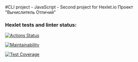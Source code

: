 #CLI project - JavaScript - Second project for Hexlet.io 
Проект "Вычислитель Отличий"

### Hexlet tests and linter status:
[![Actions Status](https://github.com/imikh1991/frontend-project-46/workflows/hexlet-check/badge.svg)](https://github.com/imikh1991/frontend-project-46/actions)

[![Maintainability](https://api.codeclimate.com/v1/badges/19fc3b94930cf16c1bec/maintainability)](https://codeclimate.com/github/imikh1991/frontend-project-46/maintainability)

[![Test Coverage](https://api.codeclimate.com/v1/badges/19fc3b94930cf16c1bec/test_coverage)](https://codeclimate.com/github/imikh1991/frontend-project-46/test_coverage)

